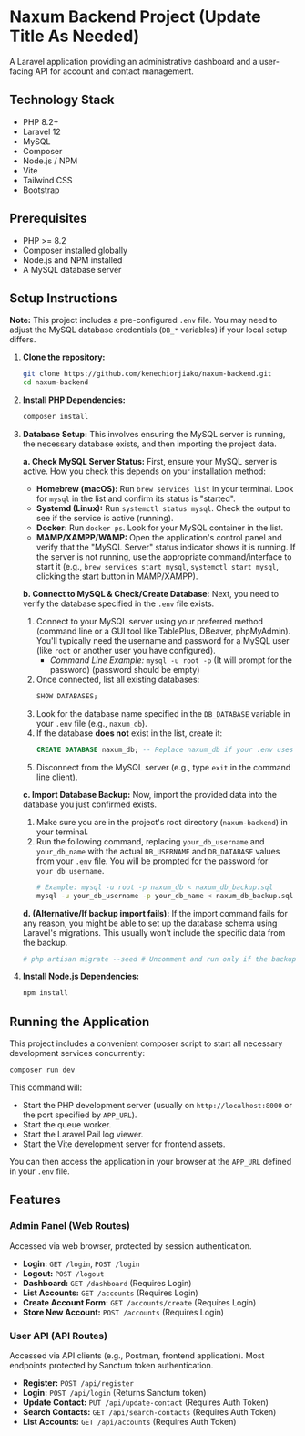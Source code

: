 # Naxum Backend Project (Update Title As Needed)

A Laravel application providing an administrative dashboard and a user-facing API for account and contact management.

## Technology Stack

-   PHP 8.2+
-   Laravel 12
-   MySQL
-   Composer
-   Node.js / NPM
-   Vite
-   Tailwind CSS
-   Bootstrap

## Prerequisites

-   PHP >= 8.2
-   Composer installed globally
-   Node.js and NPM installed
-   A MySQL database server

## Setup Instructions

**Note:** This project includes a pre-configured `.env` file. You may need to adjust the MySQL database credentials (`DB_*` variables) if your local setup differs.

1.  **Clone the repository:**

    ```bash
    git clone https://github.com/kenechiorjiako/naxum-backend.git
    cd naxum-backend
    ```

2.  **Install PHP Dependencies:**

    ```bash
    composer install
    ```

3.  **Database Setup:** This involves ensuring the MySQL server is running, the necessary database exists, and then importing the project data.

    **a. Check MySQL Server Status:**
    First, ensure your MySQL server is active. How you check this depends on your installation method:

    -   **Homebrew (macOS):** Run `brew services list` in your terminal. Look for `mysql` in the list and confirm its status is "started".
    -   **Systemd (Linux):** Run `systemctl status mysql`. Check the output to see if the service is active (running).
    -   **Docker:** Run `docker ps`. Look for your MySQL container in the list.
    -   **MAMP/XAMPP/WAMP:** Open the application's control panel and verify that the "MySQL Server" status indicator shows it is running.
        If the server is not running, use the appropriate command/interface to start it (e.g., `brew services start mysql`, `systemctl start mysql`, clicking the start button in MAMP/XAMPP).

    **b. Connect to MySQL & Check/Create Database:**
    Next, you need to verify the database specified in the `.env` file exists.

    1.  Connect to your MySQL server using your preferred method (command line or a GUI tool like TablePlus, DBeaver, phpMyAdmin). You'll typically need the username and password for a MySQL user (like `root` or another user you have configured).
        -   _Command Line Example:_ `mysql -u root -p` (It will prompt for the password) (password should be empty)
    2.  Once connected, list all existing databases:
        ```sql
        SHOW DATABASES;
        ```
    3.  Look for the database name specified in the `DB_DATABASE` variable in your `.env` file (e.g., `naxum_db`).
    4.  If the database **does not** exist in the list, create it:
        ```sql
        CREATE DATABASE naxum_db; -- Replace naxum_db if your .env uses a different name
        ```
    5.  Disconnect from the MySQL server (e.g., type `exit` in the command line client).

    **c. Import Database Backup:**
    Now, import the provided data into the database you just confirmed exists.

    1.  Make sure you are in the project's root directory (`naxum-backend`) in your terminal.
    2.  Run the following command, replacing `your_db_username` and `your_db_name` with the actual `DB_USERNAME` and `DB_DATABASE` values from your `.env` file. You will be prompted for the password for `your_db_username`.
        ```bash
        # Example: mysql -u root -p naxum_db < naxum_db_backup.sql
        mysql -u your_db_username -p your_db_name < naxum_db_backup.sql
        ```

    **d. (Alternative/If backup import fails):**
    If the import command fails for any reason, you might be able to set up the database schema using Laravel's migrations. This usually won't include the specific data from the backup.

    ```bash
    # php artisan migrate --seed # Uncomment and run only if the backup import failed
    ```

4.  **Install Node.js Dependencies:**
    ```bash
    npm install
    ```

## Running the Application

This project includes a convenient composer script to start all necessary development services concurrently:

```bash
composer run dev
```

This command will:

-   Start the PHP development server (usually on `http://localhost:8000` or the port specified by `APP_URL`).
-   Start the queue worker.
-   Start the Laravel Pail log viewer.
-   Start the Vite development server for frontend assets.

You can then access the application in your browser at the `APP_URL` defined in your `.env` file.

## Features

### Admin Panel (Web Routes)

Accessed via web browser, protected by session authentication.

-   **Login:** `GET /login`, `POST /login`
-   **Logout:** `POST /logout`
-   **Dashboard:** `GET /dashboard` (Requires Login)
-   **List Accounts:** `GET /accounts` (Requires Login)
-   **Create Account Form:** `GET /accounts/create` (Requires Login)
-   **Store New Account:** `POST /accounts` (Requires Login)

### User API (API Routes)

Accessed via API clients (e.g., Postman, frontend application). Most endpoints protected by Sanctum token authentication.

-   **Register:** `POST /api/register`
-   **Login:** `POST /api/login` (Returns Sanctum token)
-   **Update Contact:** `PUT /api/update-contact` (Requires Auth Token)
-   **Search Contacts:** `GET /api/search-contacts` (Requires Auth Token)
-   **List Accounts:** `GET /api/accounts` (Requires Auth Token)
